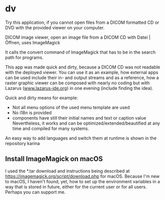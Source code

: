 # dv

Try this application, if you cannot open files from a DICOM formatted CD or DVD with the provided viewer on your computer.

DICOM image viewer, open an image file from a DICOM CD with Datei | Öffnen, uses ImageMagick

It calls the convert command of ImageMagick that has to be in the search path for programs.

This app was made quick and dirty, because a DICOM CD was not readable with the deployed viewer. You can use it as an example, how external apps can be used include their in- and output streams and as a reference, how a raster graphic viewer can be composed with nearly no coding but with Lazarus (www.lazarus-ide.org) in one evening (include finding the idea).

Quick and dirty means for example:
- Not all menu options of the used menu template are used
- No i18n is provided
- components have still their initial names and text or caption value
Nevertheless, it works and can be optimized/extended/beautified at any time and compiled for many systems.

An easy way to add languages and switch them at runtime is shown in the repository karina

## Install ImageMagick on macOS

I used the \*.tar download and instructions being described at https://imagemagick.org/script/download.php for macOS. Because I'm new to macOS, I haven't found, yet, how to set up the environment variables in a way that is stored in future, either for the current user or for all users. Perhaps you can support me.
